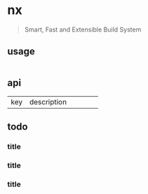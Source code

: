 # nx
> Smart, Fast and Extensible Build System

## usage
```js
```

## api
|||||||
|-|-|-|-|-|-|
|key|description|||||

## todo
### title
### title
### title

